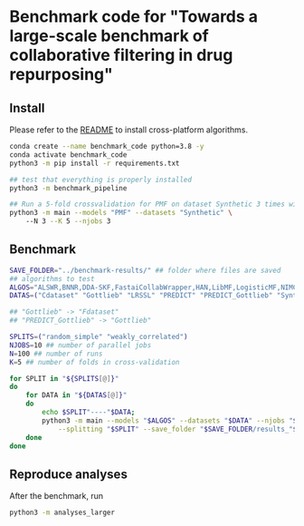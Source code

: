 # Benchmark code for "Towards a large-scale benchmark of collaborative filtering in drug repurposing"

## Install

Please refer to the [README](https://github.com/recess-eu-project/benchscofi) to install cross-platform algorithms.

```bash
conda create --name benchmark_code python=3.8 -y
conda activate benchmark_code
python3 -m pip install -r requirements.txt

## test that everything is properly installed
python3 -m benchmark_pipeline 

## Run a 5-fold crossvalidation for PMF on dataset Synthetic 3 times with 3 parallel jobs
python3 -m main --models "PMF" --datasets "Synthetic" \ 
	--N 3 --K 5 --njobs 3 
```

## Benchmark

```bash
SAVE_FOLDER="../benchmark-results/" ## folder where files are saved
## algorithms to test
ALGOS="ALSWR,BNNR,DDA-SKF,FastaiCollabWrapper,HAN,LibMF,LogisticMF,NIMCGCN,PMF" 
DATAS=("Cdataset" "Gottlieb" "LRSSL" "PREDICT" "PREDICT_Gottlieb" "Synthetic" "TRANSCRIPT")

## "Gottlieb" -> "Fdataset"
## "PREDICT_Gottlieb" -> "Gottlieb"

SPLITS=("random_simple" "weakly_correlated")
NJOBS=10 ## number of parallel jobs
N=100 ## number of runs
K=5 ## number of folds in cross-validation

for SPLIT in "${SPLITS[@]}"
do
    for DATA in "${DATAS[@]}"
    do
        echo $SPLIT"----"$DATA;
        python3 -m main --models "$ALGOS" --datasets "$DATA" --njobs "$NJOBS" --N "$N" --K "$K" \
        	--splitting "$SPLIT" --save_folder "$SAVE_FOLDER/results_"$DATA"/";
    done
done
```

## Reproduce analyses

After the benchmark, run

```bash
python3 -m analyses_larger
```
